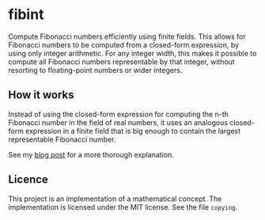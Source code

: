 fibint
======
Compute Fibonacci numbers efficiently using finite fields. This allows for
Fibonacci numbers to be computed from a closed-form expression, by using only
integer arithmetic. For any integer width, this makes it possible to compute
all Fibonacci numbers representable by that integer, without resorting to
floating-point numbers or wider integers.

How it works
------------
Instead of using the closed-form expression for computing the n-th Fibonacci
number in the field of real numbers, it uses an analogous closed-form
expression in a finite field that is big enough to contain the largest
representable Fibonacci number.

See my [blog post](http://ruudvanasseldonk.com/2014/07/01/fibonacci-numbers-in-finite-fields)
for a more thorough explanation.

Licence
-------
This project is an implementation of a mathematical concept. The
implementation is licensed under the MIT license. See the file `copying`.